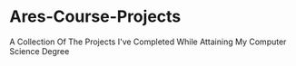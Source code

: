# Ares-Course-Projects
A Collection Of The Projects I've Completed While Attaining My Computer Science Degree
